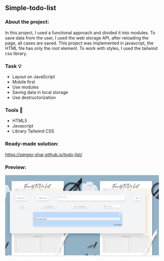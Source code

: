 ## Simple-todo-list 

### About the project:
In this project, I used a functional approach and divided it into modules.  To save data from the user, I used the web storage API, after reloading the page, all cases are saved.  This project was implemented in javascript, the HTML file has only the root element. To work with styles, I used the tailwind css library.

### Task :bulb:

* Layout on JavaScript
* Mobile first
* Use modules
* Saving data in local storage
* Use destructorization


### Tools :hammer:

* HTML5
* Javascript
* Library Tailwind CSS

### Ready-made solution:

https://sergey-shar.github.io/todo-list/

### Preview:

![alt text](pictures/photo_2021-10-23_09-46-53.jpg)
